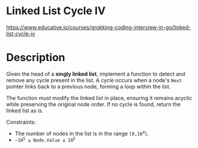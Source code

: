 # Linked List Cycle IV

https://www.educative.io/courses/grokking-coding-interview-in-go/linked-list-cycle-iv

# Description
Given the head of a **singly linked list**, implement a function to detect and remove any cycle present in the list. A cycle occurs when a node's `Next` pointer links back to a previous node, forming a loop within the list.

The function must modify the linked list in place, ensuring it remains acyclic while preserving the original node order. If no cycle is found, return the linked list as is.

Constraints:
- The number of nodes in the list is in the range <code>[0,10<sup>4</sup>]</code>.
- <code>−10<sup>5</sup> ≤ Node.Value ≤ 10<sup>5</code>

